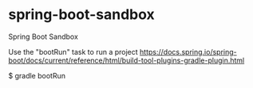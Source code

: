 # spring-boot-sandbox
Spring Boot Sandbox

Use the "bootRun" task to run a project
https://docs.spring.io/spring-boot/docs/current/reference/html/build-tool-plugins-gradle-plugin.html

$ gradle bootRun